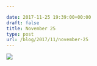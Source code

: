 ```yaml
---

date: 2017-11-25 19:39:00+00:00
draft: false
title: November 25
type: post
url: /blog/2017/11/november-25
---
```




  
   ![](/images/2017-11-25-201711november-25/IMG_2885.jpg)

  


